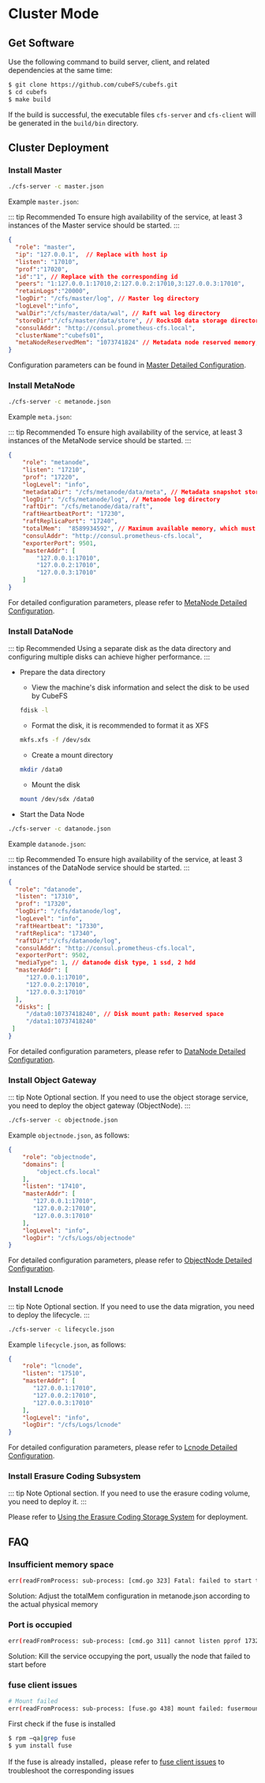 # Cluster Mode

## Get Software

Use the following command to build server, client, and related dependencies at the same time:

``` bash
$ git clone https://github.com/cubeFS/cubefs.git
$ cd cubefs
$ make build
```

If the build is successful, the executable files `cfs-server` and `cfs-client` will be generated in the `build/bin` directory.

## Cluster Deployment

### Install Master

``` bash
./cfs-server -c master.json
```

Example `master.json`:

::: tip Recommended
To ensure high availability of the service, at least 3 instances of the Master service should be started.
:::

``` json
{
  "role": "master",
  "ip": "127.0.0.1",  // Replace with host ip
  "listen": "17010",
  "prof":"17020",
  "id":"1", // Replace with the corresponding id
  "peers": "1:127.0.0.1:17010,2:127.0.0.2:17010,3:127.0.0.3:17010",
  "retainLogs":"20000",
  "logDir": "/cfs/master/log", // Master log directory
  "logLevel":"info",
  "walDir":"/cfs/master/data/wal", // Raft wal log directory
  "storeDir":"/cfs/master/data/store", // RocksDB data storage directory
  "consulAddr": "http://consul.prometheus-cfs.local",
  "clusterName":"cubefs01",
  "metaNodeReservedMem": "1073741824" // Metadata node reserved memory, 1G
}
```

Configuration parameters can be found in [Master Detailed Configuration](../ops/configs/master.md).

### Install MetaNode

``` bash
./cfs-server -c metanode.json
```

Example `meta.json`:

::: tip Recommended
To ensure high availability of the service, at least 3 instances of the MetaNode service should be started.
:::

``` json
{
    "role": "metanode",
    "listen": "17210",
    "prof": "17220",
    "logLevel": "info",
    "metadataDir": "/cfs/metanode/data/meta", // Metadata snapshot storage directory
    "logDir": "/cfs/metanode/log", // Metanode log directory
    "raftDir": "/cfs/metanode/data/raft",
    "raftHeartbeatPort": "17230",
    "raftReplicaPort": "17240",
    "totalMem":  "8589934592", // Maximum available memory, which must be larger than metaNodeReservedMem
    "consulAddr": "http://consul.prometheus-cfs.local",
    "exporterPort": 9501,
    "masterAddr": [
        "127.0.0.1:17010",
        "127.0.0.2:17010",
        "127.0.0.3:17010"
    ]
}
```

For detailed configuration parameters, please refer to [MetaNode Detailed Configuration](../ops/configs/metanode.md).

### Install DataNode

::: tip Recommended
Using a separate disk as the data directory and configuring multiple disks can achieve higher performance.
:::

- Prepare the data directory
  - View the machine's disk information and select the disk to be used by CubeFS
   ``` bash
   fdisk -l
   ```
  - Format the disk, it is recommended to format it as XFS
   ``` bash
   mkfs.xfs -f /dev/sdx
   ```
  - Create a mount directory
   ``` bash
   mkdir /data0
   ```
  - Mount the disk
   ``` bash
   mount /dev/sdx /data0
   ```

- Start the Data Node

 ``` bash
./cfs-server -c datanode.json
```

Example `datanode.json`:

::: tip Recommended
To ensure high availability of the service, at least 3 instances of the DataNode service should be started.
:::

``` json
{
  "role": "datanode",
  "listen": "17310",
  "prof": "17320",
  "logDir": "/cfs/datanode/log",
  "logLevel": "info",
  "raftHeartbeat": "17330",
  "raftReplica": "17340",
  "raftDir":"/cfs/datanode/log",
  "consulAddr": "http://consul.prometheus-cfs.local",
  "exporterPort": 9502,
  "mediaType": 1, // datanode disk type, 1 ssd, 2 hdd
  "masterAddr": [
     "127.0.0.1:17010",
     "127.0.0.2:17010",
     "127.0.0.3:17010"
  ],
  "disks": [
     "/data0:10737418240", // Disk mount path: Reserved space
     "/data1:10737418240"
 ]
}
```

For detailed configuration parameters, please refer to [DataNode Detailed Configuration](../ops/configs/datanode.md).

### Install Object Gateway

::: tip Note
Optional section. If you need to use the object storage service, you need to deploy the object gateway (ObjectNode).
:::

``` bash
./cfs-server -c objectnode.json
```

Example `objectnode.json`, as follows:

``` json
{
    "role": "objectnode",
    "domains": [
        "object.cfs.local"
    ],
    "listen": "17410",
    "masterAddr": [
       "127.0.0.1:17010",
       "127.0.0.2:17010",
       "127.0.0.3:17010"
    ],
    "logLevel": "info",
    "logDir": "/cfs/Logs/objectnode"
}
```

For detailed configuration parameters, please refer to [ObjectNode Detailed Configuration](../ops/configs/objectnode.md).

### Install Lcnode

::: tip Note
Optional section. If you need to use the data migration, you need to deploy the lifecycle.
:::

``` bash
./cfs-server -c lifecycle.json
```

Example `lifecycle.json`, as follows:

``` json
{
    "role": "lcnode",
    "listen": "17510",
    "masterAddr": [
       "127.0.0.1:17010",
       "127.0.0.2:17010",
       "127.0.0.3:17010"
    ],
    "logLevel": "info",
    "logDir": "/cfs/Logs/lcnode"
}
```

For detailed configuration parameters, please refer to [Lcnode Detailed Configuration](../ops/configs/lcnode.md).

### Install Erasure Coding Subsystem

::: tip Note
Optional section. If you need to use the erasure coding volume, you need to deploy it.
:::

Please refer to [Using the Erasure Coding Storage System](../user-guide/blobstore.md) for deployment.

## FAQ

### Insufficient memory space

``` bash
err(readFromProcess: sub-process: [cmd.go 323] Fatal: failed to start the CubeFS metanode daemon err bad totalMem config,Recommended to be configured as 80 percent of physical machine memory
```

Solution: Adjust the totalMem configuration in metanode.json according to the actual physical memory

### Port is occupied

``` bash
err(readFromProcess: sub-process: [cmd.go 311] cannot listen pprof 17320 err listen tcp :17320: bind: address already in use
```

Solution: Kill the service occupying the port, usually the node that failed to start before

### fuse client issues

``` bash
# Mount failed
err(readFromProcess: sub-process: [fuse.go 438] mount failed: fusermount: exec: "fusermount": executable file not found in $PATH)
```

First check if the fuse is installed

``` bash
$ rpm –qa|grep fuse
$ yum install fuse
```

If the fuse is already installed，please refer to [fuse client issues](../faq/fuse.md) to troubleshoot the corresponding issues